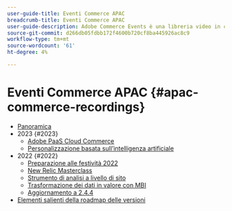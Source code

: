 ```yaml
---
user-guide-title: Eventi Commerce APAC
breadcrumb-title: Eventi Commerce APAC
user-guide-description: Adobe Commerce Events è una libreria video in cui esperti e colleghi hanno condiviso le loro opinioni e idee su come utilizzare Adobe Commerce.
source-git-commit: d266db05fdbb172f4600b720cf8ba445926ac8c9
workflow-type: tm+mt
source-wordcount: '61'
ht-degree: 4%

---
```



# Eventi Commerce APAC {#apac-commerce-recordings}

+ [Panoramica](overview.md)
+ 2023 {#2023}
   + [Adobe PaaS Cloud Commerce](2023/adobes-paas-cloud-commerce.md)
   + [Personalizzazione basata sull’intelligenza artificiale](2023/ai-personalisation.md)
+ 2022 {#2022}
   + [Preparazione alle festività 2022](2022/holiday.md)
   + [New Relic Masterclass](2022/new-relic.md)
   + [Strumento di analisi a livello di sito](2022/analysis-tool.md)
   + [Trasformazione dei dati in valore con MBI](2022/mbi.md)
   + [Aggiornamento a 2.4.4](2022/upgrade.md)
+ [Elementi salienti della roadmap delle versioni](release-highlights.md)

<!--+ Commerce Events {#commerce-events}
  + [Overview](commerce-events/overview.md)
  + 2022 {#2022}
    + [Top Tips and Tricks for Adobe Campaign Standard](customer-journeys/2022/tips-and-tricks.md)
    + [Develop and customize data models in Adobe Campaign Classic](customer-journeys/2022/data-models.md)

+ Data and insights {#commerce-release-updates}
  + [Overview](commerce-release-updates/overview.md)
  + 2022 {#2022}
    + [Innovations and trends](data-and-insights/2022/innovations.md)
    + [Sensei and Analysis Workspace](data-and-insights/2022/sensei.md)
    + [Personalize and automate with Adobe Target](data-and-insights/2022/personalize.md)
    + [Analytics and Target applications for Mobile and Apps](data-and-insights/2022/mobile-and-apps.md)
    + [Cross Device Analytics and Customer Journey Analytics](data-and-insights/2022/cross-device-analytics.md) -->